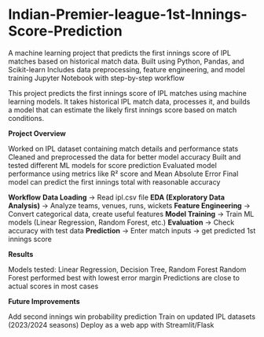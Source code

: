 # Indian-Premier-league-1st-Innings-Score-Prediction
A machine learning project that predicts the first innings score of IPL matches based on historical match data.  Built using Python, Pandas, and Scikit-learn  Includes data preprocessing, feature engineering, and model training  Jupyter Notebook with step-by-step workflow

This project predicts the first innings score of IPL matches using machine learning models. It takes historical IPL match data, processes it, and builds a model that can estimate the likely first innings score based on match conditions.

**Project Overview**

Worked on IPL dataset containing match details and performance stats
Cleaned and preprocessed the data for better model accuracy
Built and tested different ML models for score prediction
Evaluated model performance using metrics like R² score and Mean Absolute Error
Final model can predict the first innings total with reasonable accuracy

**Workflow**
**Data Loading** → Read ipl.csv file
**EDA (Exploratory Data Analysis)** → Analyze teams, venues, runs, wickets
**Feature Engineering** → Convert categorical data, create useful features
**Model Training** → Train ML models (Linear Regression, Random Forest, etc.)
**Evaluation** → Check accuracy with test data
**Prediction** → Enter match inputs → get predicted 1st innings score

**Results**

Models tested: Linear Regression, Decision Tree, Random Forest
Random Forest performed best with lowest error margin
Predictions are close to actual scores in most cases

**Future Improvements**

Add second innings win probability prediction
Train on updated IPL datasets (2023/2024 seasons)
Deploy as a web app with Streamlit/Flask

